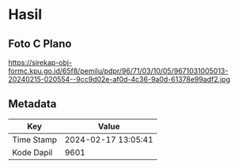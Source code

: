 # Hasil

## Foto C Plano

https://sirekap-obj-formc.kpu.go.id/65f8/pemilu/pdpr/96/71/03/10/05/9671031005013-20240215-020554--9cc9d02e-af0d-4c36-9a0d-61378e99adf2.jpg


## Metadata

| Key        | Value               |
| ---------- | ------------------- |
| Time Stamp | 2024-02-17 13:05:41 |
| Kode Dapil | 9601                |



